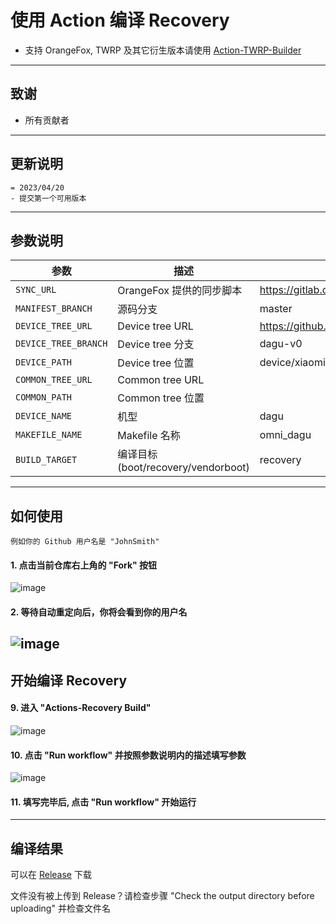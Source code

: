 # 使用 Action 编译 Recovery

- 支持 OrangeFox, TWRP 及其它衍生版本请使用 [Action-TWRP-Builder](https://github.com/azwhikaru/Action-TWRP-Builder)

---

## 致谢
- 所有贡献者

---

## 更新说明
```
= 2023/04/20
- 提交第一个可用版本
```

-----

## 参数说明

| 参数 | 描述                               | 示例 |
| ------------ | -------------------- | ------------ |
| `SYNC_URL` | OrangeFox 提供的同步脚本 | https://gitlab.com/OrangeFox/sync.git |
| `MANIFEST_BRANCH` | 源码分支 | master                                                      |
| `DEVICE_TREE_URL` | Device tree URL | https://github.com/OrangeFoxRecovery/device_xiaomi_laurel_sprout |
| `DEVICE_TREE_BRANCH` | Device tree 分支 | dagu-v0 |
| `DEVICE_PATH` | Device tree 位置 | device/xiaomi/dagu |
| `COMMON_TREE_URL` | Common tree URL |  |
| `COMMON_PATH` | Common tree 位置 |  |
| `DEVICE_NAME` | 机型 | dagu |
| `MAKEFILE_NAME` | Makefile 名称 | omni_dagu |
| `BUILD_TARGET` | 编译目标(boot/recovery/vendorboot) | recovery |

-----

## 如何使用
```
例如你的 Github 用户名是 "JohnSmith"
```
#### 1. 点击当前仓库右上角的 "Fork" 按钮
![image](https://user-images.githubusercontent.com/37921907/177914706-c92476c5-7e14-4fb3-be94-0c8a11dae874.png)
#### 2. 等待自动重定向后，你将会看到你的用户名
![image](https://user-images.githubusercontent.com/37921907/177915106-5bde6fc9-303c-479e-b290-22b48efd1e4e.png)
-----

## 开始编译 Recovery
#### 9. 进入 "Actions-Recovery Build"
![image](https://user-images.githubusercontent.com/37921907/177915304-8731ed80-1d49-48c9-9848-70d0ac8f2720.png)
#### 10. 点击 "Run workflow" 并按照参数说明内的描述填写参数
![image](https://user-images.githubusercontent.com/37921907/177915346-71c29149-78fb-4a00-996f-5d84ffc9eb8c.png)
#### 11. 填写完毕后, 点击 "Run workflow" 开始运行

-----

## 编译结果
可以在 [Release](../../releases) 下载

文件没有被上传到 Release？请检查步骤 "Check the output directory before uploading" 并检查文件名
